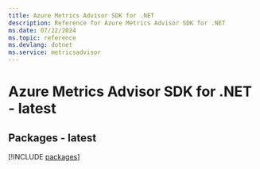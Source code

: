 ```yaml
---
title: Azure Metrics Advisor SDK for .NET
description: Reference for Azure Metrics Advisor SDK for .NET
ms.date: 07/22/2024
ms.topic: reference
ms.devlang: dotnet
ms.service: metricsadvisor
---
```

# Azure Metrics Advisor SDK for .NET - latest
## Packages - latest
[!INCLUDE [packages](metrics-advisor-index.md)]